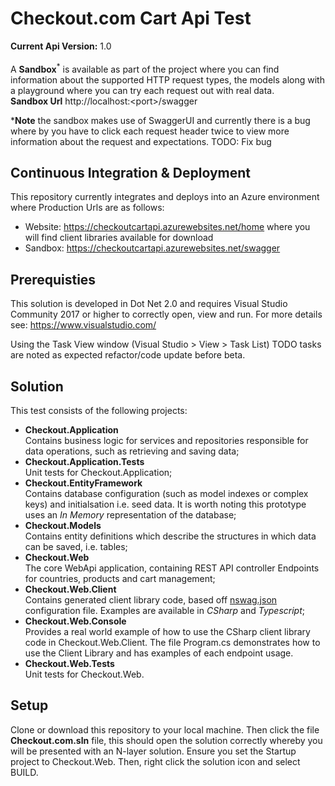 <h1>Checkout.com Cart Api Test</h1>
<p>
    <strong>Current Api Version:</strong> 1.0
    <br />
    <br />
  A <strong>Sandbox</strong><sup>*</sup> is available as part of the project where you can find information about the supported HTTP request types,
    the models along with a playground where you can try each request out with real data.
  <br /><strong>Sandbox Url</strong> http://localhost:&lt;port&gt;/swagger
</p>

*<strong>Note</strong> the sandbox makes use of SwaggerUI and currently there is a bug where by you have to click each request header twice to view more information about the request and expectations. TODO: Fix bug

<h2>Continuous Integration &amp; Deployment</h2>
<p>
This repository currently integrates and deploys into an Azure environment where Production Urls are as follows: 
</p>

<ul>
    <li>Website: <a href="https://checkoutcartapi.azurewebsites.net/home" target="_blank">https://checkoutcartapi.azurewebsites.net/home</a> where you will find client libraries available for download</li>
    <li>Sandbox: <a href="https://checkoutcartapi.azurewebsites.net/swagger" target="_blank">https://checkoutcartapi.azurewebsites.net/swagger</a></li>
</ul>


<h2>Prerequisties</h2>

<p>
    This solution is developed in Dot Net 2.0 and requires Visual Studio Community 2017 or higher to correctly open, view and run. For more details see: <a href="https://www.visualstudio.com/" target="_blank">https://www.visualstudio.com/</a>
</p>

<p>
Using the Task View window (Visual Studio > View > Task List) TODO tasks are noted as expected refactor/code update before beta.
</p>

<h2>Solution</h2>
<p>
    This test consists of the following projects:
</p>

<ul>
    <li>
        <strong>Checkout.Application</strong>
        <br />Contains business logic for services and repositories responsible for data operations, such as retrieving and saving data;
    </li>
    <li>
        <strong>Checkout.Application.Tests</strong>
        <br />Unit tests for Checkout.Application;
    </li>
    <li>
        <strong>Checkout.EntityFramework</strong>
        <br />Contains database configuration (such as model indexes or complex keys) and initialsation i.e. seed data. It is worth noting this prototype uses an <i>In Memory</i> representation of the database;
    </li>
    <li>
        <strong>Checkout.Models</strong>
        <br />Contains entity definitions which describe the structures in which data can be saved, i.e. tables;
    </li>
    <li>
        <strong>Checkout.Web</strong>
        <br />The core WebApi application, containing REST API controller Endpoints for countries, products and cart management;
    </li>
    <li>
        <strong>Checkout.Web.Client</strong>
        <br />Contains generated client library code, based off <a href="https://github.com/RSuter/NSwag" target="_blank">nswag.json</a> configuration file.
        Examples are available in <i>CSharp</i> and <i>Typescript</i>;
    </li>
    <li>
        <strong>Checkout.Web.Console</strong>
        <br />Provides a real world example of how to use the CSharp client library code in Checkout.Web.Client. The file Program.cs demonstrates how to use the Client Library and has examples of each endpoint usage.
    </li>
    <li>
        <strong>Checkout.Web.Tests</strong>
        <br />Unit tests for Checkout.Web.
    </li>
</ul>

<h2>Setup</h2>

<p>
    Clone or download this repository to your local machine. Then click the file <strong>Checkout.com.sln</strong> file, this should open the solution correctly whereby you will be presented with an N-layer solution. Ensure you set the Startup project to Checkout.Web. Then, right click the solution icon and select BUILD.
</p>

